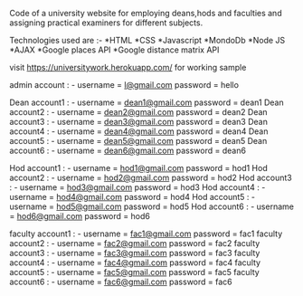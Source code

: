 Code of a university website for employing deans,hods and faculties and assigning practical examiners for different subjects.

Technologies used are :- *HTML *CSS *Javascript *MondoDb *Node JS *AJAX *Google places API *Google distance matrix API

visit https://universitywork.herokuapp.com/ for working sample

admin account : - username = l@gmail.com password = hello

Dean account1  : - username = dean1@gmail.com password = dean1
Dean account2  : - username = dean2@gmail.com password = dean2
Dean account3  : - username = dean3@gmail.com password = dean3
Dean account4  : - username = dean4@gmail.com password = dean4
Dean account5  : - username = dean5@gmail.com password = dean5
Dean account6  : - username = dean6@gmail.com password = dean6

Hod account1 : - username = hod1@gmail.com password = hod1
Hod account2 : - username = hod2@gmail.com password = hod2
Hod account3 : - username = hod3@gmail.com password = hod3
Hod account4 : - username = hod4@gmail.com password = hod4
Hod account5 : - username = hod5@gmail.com password = hod5
Hod account6 : - username = hod6@gmail.com password = hod6

faculty account1 : - username = fac1@gmail.com password = fac1
faculty account2 : - username = fac2@gmail.com password = fac2
faculty account3 : - username = fac3@gmail.com password = fac3
faculty account4 : - username = fac4@gmail.com password = fac4
faculty account5 : - username = fac5@gmail.com password = fac5
faculty account6 : - username = fac6@gmail.com password = fac6
